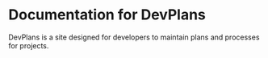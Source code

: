 # Documentation for DevPlans

DevPlans is a site designed for developers to maintain plans and processes for projects.

##
